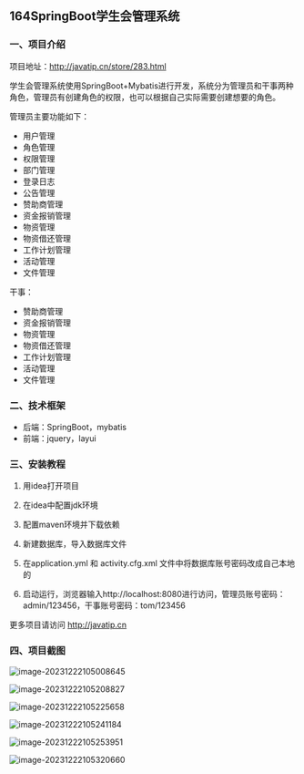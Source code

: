 ## 164SpringBoot学生会管理系统

### 一、项目介绍

项目地址：http://javatip.cn/store/283.html

学生会管理系统使用SpringBoot+Mybatis进行开发，系统分为管理员和干事两种角色，管理员有创建角色的权限，也可以根据自己实际需要创建想要的角色。

管理员主要功能如下：

- 用户管理
- 角色管理
- 权限管理
- 部门管理
- 登录日志
- 公告管理
- 赞助商管理
- 资金报销管理
- 物资管理
- 物资借还管理
- 工作计划管理
- 活动管理
- 文件管理

干事：

- 赞助商管理
- 资金报销管理
- 物资管理
- 物资借还管理
- 工作计划管理
- 活动管理
- 文件管理

### 二、技术框架

- 后端：SpringBoot，mybatis
- 前端：jquery，layui

### 三、安装教程

1. 用idea打开项目

2. 在idea中配置jdk环境

3. 配置maven环境并下载依赖

4. 新建数据库，导入数据库文件

5. 在application.yml 和 activity.cfg.xml 文件中将数据库账号密码改成自己本地的

6. 启动运行，浏览器输入http://localhost:8080进行访问，管理员账号密码：admin/123456，干事账号密码：tom/123456


更多项目请访问 http://javatip.cn

### 四、项目截图

![image-20231222105008645](http://image.javatip.cn/bysj/20231222105035.png)

![image-20231222105208827](http://image.javatip.cn/bysj/20231222105209.png)

![image-20231222105225658](http://image.javatip.cn/bysj/20231222105225.png)

![image-20231222105241184](http://image.javatip.cn/bysj/20231222105241.png)

![image-20231222105253951](http://image.javatip.cn/bysj/20231222105254.png)

![image-20231222105320660](http://image.javatip.cn/bysj/20231222105320.png)
